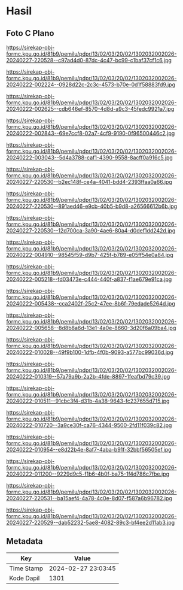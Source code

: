 # Hasil

## Foto C Plano

https://sirekap-obj-formc.kpu.go.id/81b9/pemilu/pdpr/13/02/03/20/02/1302032002026-20240227-220528--c97ad4d0-87dc-4c47-bc99-c1baf37cf1c6.jpg

https://sirekap-obj-formc.kpu.go.id/81b9/pemilu/pdpr/13/02/03/20/02/1302032002026-20240222-002224--0928d22c-2c3c-4573-b70e-0d1f58883fd9.jpg

https://sirekap-obj-formc.kpu.go.id/81b9/pemilu/pdpr/13/02/03/20/02/1302032002026-20240222-002625--cdb646ef-8570-4d8d-a9c3-45fedc9921a7.jpg

https://sirekap-obj-formc.kpu.go.id/81b9/pemilu/pdpr/13/02/03/20/02/1302032002026-20240222-002843--69e7ccf8-02a7-4cf9-9190-0f96500446c2.jpg

https://sirekap-obj-formc.kpu.go.id/81b9/pemilu/pdpr/13/02/03/20/02/1302032002026-20240222-003043--5d4a3788-caf1-4390-9558-8acff0a916c5.jpg

https://sirekap-obj-formc.kpu.go.id/81b9/pemilu/pdpr/13/02/03/20/02/1302032002026-20240227-220530--b2ec148f-ce4a-4041-bdd4-2393ffaa0a66.jpg

https://sirekap-obj-formc.kpu.go.id/81b9/pemilu/pdpr/13/02/03/20/02/1302032002026-20240227-220530--891aed46-e9cb-40b5-b9d8-a26566612b6b.jpg

https://sirekap-obj-formc.kpu.go.id/81b9/pemilu/pdpr/13/02/03/20/02/1302032002026-20240227-220530--12d700ca-3a90-4ae6-80a4-d0def1dd242d.jpg

https://sirekap-obj-formc.kpu.go.id/81b9/pemilu/pdpr/13/02/03/20/02/1302032002026-20240222-004910--98545f59-d9b7-425f-b789-e05ff54e0a84.jpg

https://sirekap-obj-formc.kpu.go.id/81b9/pemilu/pdpr/13/02/03/20/02/1302032002026-20240222-005218--fd03473e-c444-440f-a837-f1ae679e91ca.jpg

https://sirekap-obj-formc.kpu.go.id/81b9/pemilu/pdpr/13/02/03/20/02/1302032002026-20240222-005438--cca2402f-25c2-47ee-8b6f-79edade5264d.jpg

https://sirekap-obj-formc.kpu.go.id/81b9/pemilu/pdpr/13/02/03/20/02/1302032002026-20240222-005658--8d8b8a6d-13e1-4a0e-8660-3d20f6a09ba4.jpg

https://sirekap-obj-formc.kpu.go.id/81b9/pemilu/pdpr/13/02/03/20/02/1302032002026-20240222-010028--49f9b100-1dfb-4f0b-9093-a577bc99036d.jpg

https://sirekap-obj-formc.kpu.go.id/81b9/pemilu/pdpr/13/02/03/20/02/1302032002026-20240222-010319--57a79a9b-2a2b-4fde-8897-1feafbd79c39.jpg

https://sirekap-obj-formc.kpu.go.id/81b9/pemilu/pdpr/13/02/03/20/02/1302032002026-20240222-010511--91cbc3f4-d31b-4a38-9643-fc237655d715.jpg

https://sirekap-obj-formc.kpu.go.id/81b9/pemilu/pdpr/13/02/03/20/02/1302032002026-20240222-010720--3a9ce30f-ca76-4344-9500-2fd11f039c82.jpg

https://sirekap-obj-formc.kpu.go.id/81b9/pemilu/pdpr/13/02/03/20/02/1302032002026-20240222-010954--e8d22b4e-8af7-4aba-b91f-32bbf56505ef.jpg

https://sirekap-obj-formc.kpu.go.id/81b9/pemilu/pdpr/13/02/03/20/02/1302032002026-20240222-011200--9229d9c5-f1b6-4b0f-ba75-1f4d786c7fbe.jpg

https://sirekap-obj-formc.kpu.go.id/81b9/pemilu/pdpr/13/02/03/20/02/1302032002026-20240227-220531--ba15aef4-4a78-4c0e-8d07-f587a6b96782.jpg

https://sirekap-obj-formc.kpu.go.id/81b9/pemilu/pdpr/13/02/03/20/02/1302032002026-20240227-220529--dab52232-5ae8-4082-89c3-bf4ee2d11ab3.jpg


## Metadata

| Key        | Value               |
| ---------- | ------------------- |
| Time Stamp | 2024-02-27 23:03:45 |
| Kode Dapil | 1301                |



